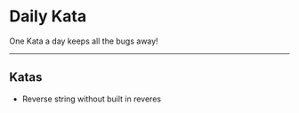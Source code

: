 # Daily Kata

One Kata a day keeps all the bugs away!

---

## Katas

* Reverse string without built in reveres
